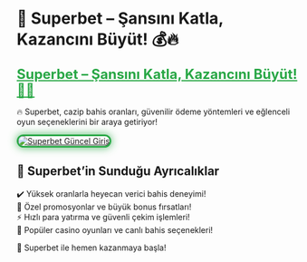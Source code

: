 # 🎯 Superbet – Şansını Katla, Kazancını Büyüt! 💰🔥  

<a href="https://cutt.ly/SuperLink" title="Superbet Güncel Giriş" style="color: #28a745; font-size: 24px; font-weight: bold;">Superbet – Şansını Katla, Kazancını Büyüt! 🎰💎</a>  

🔥 Superbet, cazip bahis oranları, güvenilir ödeme yöntemleri ve eğlenceli oyun seçeneklerini bir araya getiriyor!  

<a href="https://cutt.ly/SuperLink" title="Superbet Güncel Giriş">  
<img src="https://i.ibb.co/BtMhhf6/g-venligiris.jpg" alt="Superbet Güncel Giriş" style="max-width: 100%; border: 3px solid #28a745; border-radius: 15px; box-shadow: 0px 0px 15px rgba(40, 167, 69, 0.8);">  
</a>  

## 🚀 Superbet’in Sunduğu Ayrıcalıklar  
✔️ Yüksek oranlarla heyecan verici bahis deneyimi!  
🎁 Özel promosyonlar ve büyük bonus fırsatları!  
⚡️ Hızlı para yatırma ve güvenli çekim işlemleri!  
🎲 Popüler casino oyunları ve canlı bahis seçenekleri!  

💎 Superbet ile hemen kazanmaya başla!
